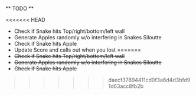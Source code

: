 ** TODO **

<<<<<<< HEAD
* Check if Snake hits Top/right/bottom/left wall
* Generate Apples randomly w/o interfering in Snakes Siloutte
* Check if Snake hits Apple
* Update Score and calls out when you lost
=======
* ~~Check if Snake hits Top/right/bottom/left wall~~
* ~~Generate Apples randomly w/o interfering in Snakes Siloutte~~
* ~~Check if Snake hits Apple~~
>>>>>>> daecf37894411cd0f3a6d4d3bfd91d63acc8fb2b
